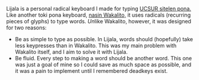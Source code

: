 Lijala is a personal radical keyboard I made for typing [UCSUR sitelen pona.](https://www.kreativekorp.com/ucsur/charts/sitelen.html) Like another toki pona keyboard, [nasin Wakalito,](https://sona.pona.la/wiki/Wakalito) it uses radicals (recurring pieces of glyphs) to type words. *Un*like Wakalito, however, it was designed for two reasons:
- Be as simple to type as possible. In Lijala, words should (hopefully) take less keypresses than in Wakalito. This was my main problem with Wakalito itself, and I aim to solve it with Lijala.
- Be fluid. Every step to making a word should be another word. This one was just a goal of mine so I could save as much space as possible, and it was a pain to implement until I remembered deadkeys exist.
